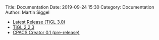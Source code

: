 Title: Documentation
Date: 2019-09-24 15:30
Category: Documentation
Author: Martin Siggel

 - [Latest Release (TiGL 3.0)](../doc/latest/index.html)
 - [TiGL 2.2.3](../doc/2.2.3/index.html)
 - [CPACS Creator 0.1 (pre-release)](../doc/cpacscreator-0.1/index.html)